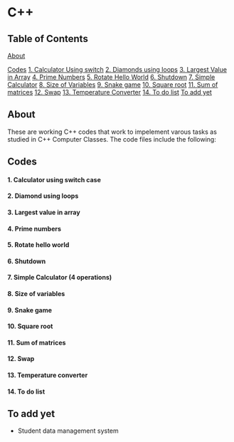 # C++

## Table of Contents
[About](#about)

[Codes](#codes)
        [1. Calculator Using switch](#calculator-using-switch-case)
        [2. Diamonds using loops](#diamond-using-loops)
        [3. Largest Value in Array](#largest-value-in-array)
        [4. Prime Numbers](#4-prime-numbers)
        [5. Rotate Hello World](#rotate-hello-world)
        [6. Shutdown](#shutdown)
        [7. Simple Calculator](#simple-calculator-4-operations)
        [8. Size of Variables](#size-of-variables)
        [9. Snake game](#snake-game)
        [10. Square root](#square-root)
        [11. Sum of matrices](#sum-of-matrices)
        [12. Swap](#swap)
        [13. Temperature Converter](#temperature-converter)
        [14. To do list](#to-do-list-list)
        [To add yet](#to-add-yet)

## About
These are working C++ codes that work to impelement varous tasks as studied in  C++ Computer Classes. 
The code files include the following:

## Codes
#### 1. Calculator using  switch case
#### 2. Diamond using loops
#### 3. Largest value in array
#### 4. Prime numbers
#### 5. Rotate hello world
#### 6. Shutdown
#### 7. Simple Calculator (4 operations)
#### 8. Size of variables
#### 9. Snake game
#### 10. Square root
#### 11. Sum of  matrices
#### 12. Swap
#### 13. Temperature converter
#### 14. To do list 


## To add yet
* Student data management system
